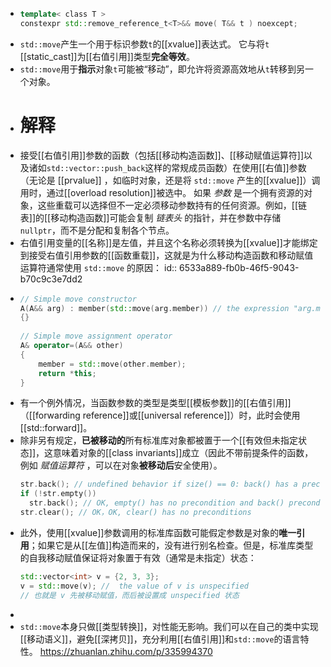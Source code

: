 - ``` C++
  template< class T >
  constexpr std::remove_reference_t<T>&& move( T&& t ) noexcept;
  ```
- `std::move`产生一个用于标识参数`t`的[[xvalue]]表达式。
  它与将`t` [[static_cast]]为[[右值引用]]类型**完全等效**。
- `std::move`用于**指示**对象`t`可能被“移动”，即允许将资源高效地从`t`转移到另一个对象。
- # 解释
- 接受[[右值引用]]参数的函数（包括[[移动构造函数]]、[[移动赋值运算符]]以及诸如`std::vector::push_back`这样的常规成员函数）在使用[[右值]]参数（无论是 [[prvalue]] ，如临时对象，还是将 `std::move` 产生的[[xvalue]]）调用时，通过[[overload resolution]]被选中。
  如果 *参数* 是一个拥有资源的对象，这些重载可以选择但不一定必须移动参数持有的任何资源。例如，[[链表]]的[[移动构造函数]]可能会复制 *链表头* 的指针，并在参数中存储 `nullptr`，而不是分配和复制各个节点。
- 右值引用变量的[[名称]]是左值，并且这个名称必须转换为[[xvalue]]才能绑定到接受右值引用参数的[[函数重载]]，这就是为什么移动构造函数和移动赋值运算符通常使用 `std::move` 的原因：
  id:: 6533a889-fb0b-46f5-9043-b70c9c3e7dd2
- ``` cpp 
  // Simple move constructor
  A(A&& arg) : member(std::move(arg.member)) // the expression "arg.member" is lvalue
  {}
   
  // Simple move assignment operator
  A& operator=(A&& other)
  {
      member = std::move(other.member);
      return *this;
  }
  ```
- 有一个例外情况，当函数参数的类型是类型[[模板参数]]的[[右值引用]]（[[forwarding reference]]或[[universal reference]]）时，此时会使用[[std::forward]]。
- 除非另有规定，**已被移动的**所有标准库对象都被置于一个[[有效但未指定状态]]，这意味着对象的[[class invariants]]成立（因此不带前提条件的函数，例如 *赋值运算符* ，可以在对象**被移动后**安全使用）。
  ``` cpp
  str.back(); // undefined behavior if size() == 0: back() has a precondition !empty()
  if (!str.empty())
  	str.back(); // OK, empty() has no precondition and back() precondition is met
  str.clear(); // OK，OK, clear() has no preconditions
  ```
- 此外，使用[[xvalue]]参数调用的标准库函数可能假定参数是对象的**唯一引用**；如果它是从[[左值]]构造而来的，没有进行别名检查。但是，标准库类型的自我移动赋值保证将对象置于有效（通常是未指定）状态：
  ``` cpp 
  std::vector<int> v = {2, 3, 3};
  v = std::move(v); //  the value of v is unspecified
  // 也就是 v 先被移动赋值，而后被设置成 unspecified 状态
  ```
-
- `std::move`本身只做[[类型转换]]，对性能无影响。我们可以在自己的类中实现[[移动语义]]，避免[[深拷贝]]，充分利用[[右值引用]]和`std::move`的语言特性。
  https://zhuanlan.zhihu.com/p/335994370
